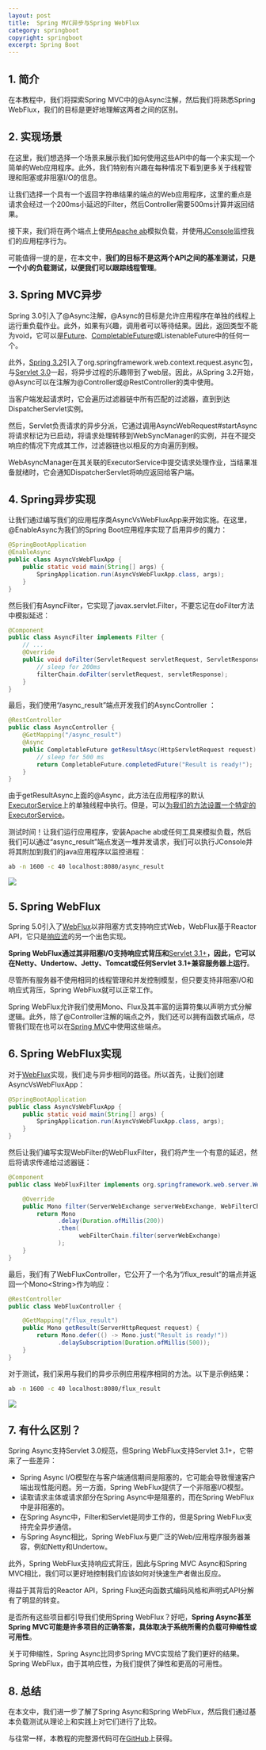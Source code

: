 ```yaml
---
layout: post
title:  Spring MVC异步与Spring WebFlux
category: springboot
copyright: springboot
excerpt: Spring Boot
---
```


## 1. 简介

在本教程中，我们将探索Spring MVC中的@Async注解，然后我们将熟悉Spring WebFlux，我们的目标是更好地理解这两者之间的区别。

## 2. 实现场景

在这里，我们想选择一个场景来展示我们如何使用这些API中的每一个来实现一个简单的Web应用程序。此外，我们特别有兴趣在每种情况下看到更多关于线程管理和阻塞或非阻塞I/O的信息。

让我们选择一个具有一个返回字符串结果的端点的Web应用程序，这里的重点是请求会经过一个200ms小延迟的Filter，然后Controller需要500ms计算并返回结果。

接下来，我们将在两个端点上使用[Apache ab](https://httpd.apache.org/docs/2.4/programs/ab.html)模拟负载，并使用[JConsole](https://docs.oracle.com/en/java/javase/11/management/using-jconsole.html)监控我们的应用程序行为。

可能值得一提的是，在本文中，**我们的目标不是这两个API之间的基准测试，只是一个小的负载测试，以便我们可以跟踪线程管理**。

## 3. Spring MVC异步

Spring 3.0引入了@Async注解，@Async的目标是允许应用程序在单独的线程上运行重负载作业。此外，如果有兴趣，调用者可以等待结果。因此，返回类型不能为void，它可以是[Future](https://www.baeldung.com/java-future)、[CompletableFuture](https://www.baeldung.com/java-completablefuture)或ListenableFuture中的任何一个。

此外，[Spring 3.2](https://docs.spring.io/spring/docs/3.2.x/spring-framework-reference/html/new-in-3.2.html)引入了org.springframework.web.context.request.async包，与[Servlet 3.0](https://download.oracle.com/otndocs/jcp/servlet-3.0-fr-oth-JSpec/)一起，将异步过程的乐趣带到了web层。因此，从Spring 3.2开始，@Async可以在注解为@Controller或@RestController的类中使用。

当客户端发起请求时，它会遍历过滤器链中所有匹配的过滤器，直到到达DispatcherServlet实例。

然后，Servlet负责请求的异步分派，它通过调用AsyncWebRequest#startAsync将请求标记为已启动，将请求处理转移到WebSyncManager的实例，并在不提交响应的情况下完成其工作，过滤器链也以相反的方向遍历到根。

WebAsyncManager在其关联的ExecutorService中提交请求处理作业，当结果准备就绪时，它会通知DispatcherServlet将响应返回给客户端。

## 4. Spring异步实现

让我们通过编写我们的应用程序类AsyncVsWebFluxApp来开始实施。在这里，@EnableAsync为我们的Spring Boot应用程序实现了启用异步的魔力：

```java
@SpringBootApplication
@EnableAsync
public class AsyncVsWebFluxApp {
    public static void main(String[] args) {
        SpringApplication.run(AsyncVsWebFluxApp.class, args);
    }
}
```

然后我们有AsyncFilter，它实现了javax.servlet.Filter，不要忘记在doFilter方法中模拟延迟：

```java
@Component
public class AsyncFilter implements Filter {
    // ...
    @Override
    public void doFilter(ServletRequest servletRequest, ServletResponse servletResponse, FilterChain filterChain) throws IOException, ServletException {
        // sleep for 200ms 
        filterChain.doFilter(servletRequest, servletResponse);
    }
}
```

最后，我们使用“/async_result”端点开发我们的AsyncController ：

```java
@RestController
public class AsyncController {
    @GetMapping("/async_result")
    @Async
    public CompletableFuture getResultAsyc(HttpServletRequest request) {
        // sleep for 500 ms
        return CompletableFuture.completedFuture("Result is ready!");
    }
}
```

由于getResultAsync上面的@Async，此方法在应用程序的默认[ExecutorService](https://www.baeldung.com/java-executor-service-tutorial)上的单独线程中执行。但是，可以[为我们的方法设置一个特定的ExecutorService](https://www.baeldung.com/spring-async)。

测试时间！让我们运行应用程序，安装Apache ab或任何工具来模拟负载，然后我们可以通过“async_result”端点发送一堆并发请求，我们可以执行JConsole并将其附加到我们的java应用程序以监控进程：

```bash
ab -n 1600 -c 40 localhost:8080/async_result
```

![](/assets/images/2023/springboot/springmvcasyncvswebflux01.png)

## 5. Spring WebFlux

Spring 5.0引入了[WebFlux](https://docs.spring.io/spring/docs/current/spring-framework-reference/web-reactive.html)以非阻塞方式支持响应式Web，WebFlux基于Reactor API，它只是[响应流](https://www.reactive-streams.org/)的另一个出色实现。

**Spring WebFlux通过其非阻塞I/O支持响应式背压和**[Servlet 3.1+](https://blogs.oracle.com/arungupta/whats-new-in-servlet-31-java-ee-7-moving-forward)**，因此，它可以在Netty、Undertow、Jetty、Tomcat或任何Servlet 3.1+兼容服务器上运行**。

尽管所有服务器不使用相同的线程管理和并发控制模型，但只要支持非阻塞I/O和响应式背压，Spring WebFlux就可以正常工作。

Spring WebFlux允许我们使用Mono、Flux及其丰富的运算符集以声明方式分解逻辑。此外，除了@Controller注解的端点之外，我们还可以拥有函数式端点，尽管我们现在也可以在[Spring MVC](../../spring-boot-mvc-2/docs/SpringMVC中的函数式控制器.md)中使用这些端点。

## 6. Spring WebFlux实现

对于[WebFlux](https://www.baeldung.com/spring-webflux)实现，我们走与异步相同的路径。所以首先，让我们创建AsyncVsWebFluxApp：

```java
@SpringBootApplication
public class AsyncVsWebFluxApp {
    public static void main(String[] args) {
        SpringApplication.run(AsyncVsWebFluxApp.class, args);
    }
}
```

然后让我们编写实现WebFilter的WebFluxFilter，我们将产生一个有意的延迟，然后将请求传递给过滤器链：

```java
@Component
public class WebFluxFilter implements org.springframework.web.server.WebFilter {

    @Override
    public Mono filter(ServerWebExchange serverWebExchange, WebFilterChain webFilterChain) {
        return Mono
              .delay(Duration.ofMillis(200))
              .then(
                    webFilterChain.filter(serverWebExchange)
              );
    }
}
```

最后，我们有了WebFluxController，它公开了一个名为“/flux_result”的端点并返回一个Mono<String\>作为响应：

```java
@RestController
public class WebFluxController {

    @GetMapping("/flux_result")
    public Mono getResult(ServerHttpRequest request) {
        return Mono.defer(() -> Mono.just("Result is ready!"))
              .delaySubscription(Duration.ofMillis(500));
    }
}
```

对于测试，我们采用与我们的异步示例应用程序相同的方法。以下是示例结果：


```bash
ab -n 1600 -c 40 localhost:8080/flux_result
```

![](/assets/images/2023/springboot/springmvcasyncvswebflux02.png)

## 7. 有什么区别？

Spring Async支持Servlet 3.0规范，但Spring WebFlux支持Servlet 3.1+，它带来了一些差异：

-   Spring Async I/O模型在与客户端通信期间是阻塞的，它可能会导致慢速客户端出现性能问题。另一方面，Spring WebFlux提供了一个非阻塞I/O模型。
-   读取请求主体或请求部分在Spring Async中是阻塞的，而在Spring WebFlux中是非阻塞的。
-   在Spring Async中，Filter和Servlet是同步工作的，但是Spring WebFlux支持完全异步通信。
-   与Spring Async相比，Spring WebFlux与更广泛的Web/应用程序服务器兼容，例如Netty和Undertow。

此外，Spring WebFlux支持响应式背压，因此与Spring MVC Async和Spring MVC相比，我们可以更好地控制我们应该如何对快速生产者做出反应。

得益于其背后的Reactor API，Spring Flux还向函数式编码风格和声明式API分解有了明显的转变。

是否所有这些项目都引导我们使用Spring WebFlux？好吧，**Spring Async甚至Spring MVC可能是许多项目的正确答案，具体取决于系统所需的负载可伸缩性或可用性**。

关于可伸缩性，Spring Async比同步Spring MVC实现给了我们更好的结果。Spring WebFlux，由于其响应性，为我们提供了弹性和更高的可用性。

## 8. 总结

在本文中，我们进一步了解了Spring Async和Spring WebFlux，然后我们通过基本负载测试从理论上和实践上对它们进行了比较。

与往常一样，本教程的完整源代码可在[GitHub](https://github.com/tuyucheng7/taketoday-tutorial4j/tree/master/spring-boot-modules/spring-boot-mvc-3)上获得。
